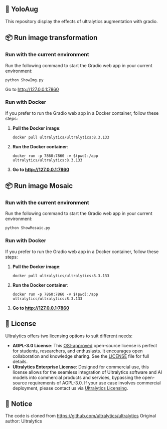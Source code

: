 ## 📄 YoloAug

This repository display the effects of ultralytics augmentation with gradio.

## 📦 Run image transformation

### Run with the current environment
Run the following command to start the Gradio web app in your current environment:
```shell
python ShowImg.py
```
Go to http://127.0.0.1:7860

### Run with Docker
If you prefer to run the Gradio web app in a Docker container, follow these steps:

1. **Pull the Docker image**:
    ```shell
    docker pull ultralytics/ultralytics:8.3.133
    ```

2. **Run the Docker container**:
    ```shell
    docker run -p 7860:7860 -v $(pwd):/app ultralytics/ultralytics:8.3.133
    ```

3. **Go to http://127.0.0.1:7860**

## 📦 Run image Mosaic

### Run with the current environment
Run the following command to start the Gradio web app in your current environment:
```shell
python ShowMosaic.py
```

### Run with Docker
If you prefer to run the Gradio web app in a Docker container, follow these steps:
1. **Pull the Docker image**:
    ```shell
    docker pull ultralytics/ultralytics:8.3.133
    ```
2. **Run the Docker container**:
    ```shell
    docker run -p 7860:7860 -v $(pwd):/app ultralytics/ultralytics:8.3.133
    ```
3. **Go to http://127.0.0.1:7860**

## 📜 License
Ultralytics offers two licensing options to suit different needs:

- **AGPL-3.0 License**: This [OSI-approved](https://opensource.org/license) open-source license is perfect for students, researchers, and enthusiasts. It encourages open collaboration and knowledge sharing. See the [LICENSE](https://github.com/ultralytics/ultralytics/blob/main/LICENSE) file for full details.
- **Ultralytics Enterprise License**: Designed for commercial use, this license allows for the seamless integration of Ultralytics software and AI models into commercial products and services, bypassing the open-source requirements of AGPL-3.0. If your use case involves commercial deployment, please contact us via [Ultralytics Licensing](https://www.ultralytics.com/license).

## 📜 Notice 
The code is cloned from https://github.com/ultralytics/ultralytics
Original author: Ultralytics
